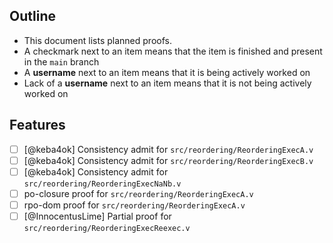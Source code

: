 ## Outline

* This document lists planned proofs.
* A checkmark next to an item means that the item is finished and present in the `main` branch
* A **username** next to an item means that it is being actively worked on
* Lack of a **username** next to an item means that it is not being actively worked on

## Features

- [ ] [@keba4ok] Consistency admit for `src/reordering/ReorderingExecA.v`
- [ ] [@keba4ok] Consistency admit for `src/reordering/ReorderingExecB.v`
- [ ] [@keba4ok] Consistency admit for `src/reordering/ReorderingExecNaNb.v`
- [ ] po-closure proof for `src/reordering/ReorderingExecA.v`
- [ ] rpo-dom proof for `src/reordering/ReorderingExecA.v`
- [ ] [@InnocentusLime] Partial proof for `src/reordering/ReorderingExecReexec.v`